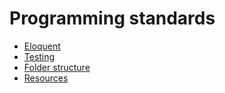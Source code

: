 # Programming standards

- [Eloquent](eloquent.md)
- [Testing](testing.md)
- [Folder structure](folder_structure.md)
- [Resources](resources.md)
